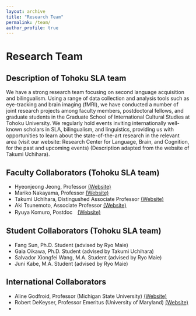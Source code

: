 ```yaml
---
layout: archive
title: "Research Team"
permalink: /team/
author_profile: true
---
```


# Research Team
## Description of Tohoku SLA team
We have a strong research team focusing on second language acquisition and bilingualism. Using a range of data collection and analysis tools such as eye-tracking and brain imaging (fMRI), we have conducted a number of joint research projects among faculty members, postdoctoral fellows, and graduate students in the Graduate School of International Cultural Studies at Tohoku University. We regularly hold events inviting internationally well-known scholars in SLA, bilingualism, and linguistics, providing us with opportunities to learn about the state-of-the-art research in the relevant area (visit our website: Research Center for Language, Brain, and Cognition, for the past and upcoming events) (Description adapted from the website of Takumi Uchihara).

## Faculty Collaborators (Tohoku SLA team)
- Hyeonjeong Jeong, Professor <a href="https://sites.google.com/view/hyeonjeong-jeong/home">(Website)</a>
- Mariko Nakayama, Professor <a href="https://www.intcul.tohoku.ac.jp/igpls/people/mariko-nakayama/">(Website)</a>
- Takumi Uchihara, Distingushed Associate Professor <a href="https://takumiuchihara.weebly.com/">(Website)</a>
- Aki Tsunemoto, Associate Professor <a href="https://akitsunemoto.wordpress.com/">(Website)</a>
- Ryuya Komuro, Postdoc　<a href="https://researchmap.jp/Komuro-Ryuya">(Website)</a>

## Student Collaborators (Tohoku SLA team)
- Fang Sun, Ph.D. Student (advised by Ryo Maie)
- Gaia Oikawa, Ph.D. Student (advised by Takumi Uchihara)
- Salvador Xiongfei Wang, M.A. Student (advised by Ryo Maie)
- Juni Kabe, M.A. Student (advised by Ryo Maie)
 
## International Collaborators
- Aline Godfroid, Professor (Michigan State University) <a href="https://sls.msu.edu/aline-godfroid-2/">(Website)</a>
- Robert DeKeyser, Professor Emeritus (University of Maryland) <a href="https://sllc.umd.edu/directory/robert-dekeyser">(Website)</a>
- 

